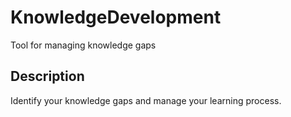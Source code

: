 # KnowledgeDevelopment
Tool for managing knowledge gaps

## Description
Identify your knowledge gaps and manage your learning process.
